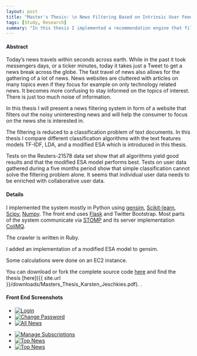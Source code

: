 ```yaml
---
layout: post
title: "Master's Thesis: \n News Filtering Based on Intrinsic User Feedback and a Modified ESA Model"
tags: [Study, Research]
summary: "In this thesis I implemented a recommendation engine that filters top news of the day."
---
```

#### Abstract
Today’s news travels within seconds across earth. While in the past it took messengers days, or a ticker minutes, today it takes just a Tweet to get a news break across the globe. The fast travel of news also allows for the gathering of a lot of news. News websites are cluttered with articles on many topics even if they focus for example on only technology related news. It becomes more confusing to stay informed on the topics of interest. There is just too much noise of information.

In this thesis I will present a news filtering system in form of a website that filters out the noisy uninteresting news and will help the consumer to focus on the news she is interested in.

The filtering is reduced to a classification problem of text documents. In this thesis I compare different classification algorithms with the text features models TF-IDF, LDA, and a modified ESA which is introduced in this thesis.

Tests on the Reuters-21578 data set show that all algorithms yield good results and that the modified ESA model performs best. Tests on user data gathered during a five months period show that simple classification cannot solve the filtering problem alone. It seems that individual user data needs to be enriched with collaborative user data.

#### Details
I implemented the system mostly in Python using [gensim](http://radimrehurek.com/gensim/), [Scikit-learn](http://scikit-learn.org), [Scipy](http://www.scipy.org/), [Numpy](http://www.numpy.org/). The front end uses [Flask](http://flask.pocoo.org/) and Twitter Bootstrap. Most parts of the system communicate via [STOMP](http://stomp.github.com) and its server implementation [CoilMQ](https://github.com/hozn/coilmq/).

The crawler is written in Ruby.

I added an implementation of a modified ESA model to gensim.

Some calculations were done on an EC2 instance.

You can download or fork the complete source code [here](https://github.com/blacklab/nyan) and find the thesis [here]({{ site.url }}/downloads/Masters_Thesis_Karsten_Jeschkies.pdf).
. 

#### Front End Screenshots
<ul class="thumbnails">
  <li class="span4">
    <a href="{{ site.url }}/assets/img/login.png" class="thumbnail">
      <img data-src="holder.js/300x200" alt="Login" src="{{ site.url }}/assets/img/login.png">
    </a>
  </li>
  <li class="span4">
    <a href="{{ site.url }}/assets/img/change_password.png" class="thumbnail">
      <img data-src="holder.js/300x200" alt="Change Password" src="{{ site.url }}/assets/img/change_password.png">
    </a>
  </li>
  <li class="span4">
    <a href="{{ site.url }}/assets/img/all_news_hidden_read.png" class="thumbnail">
      <img data-src="holder.js/300x200" alt="All News" src="{{ site.url }}/assets/img/all_news_hidden_read.png">
    </a>
  </li>
</ul>

<ul class="thumbnails">
  <li class="span4">
    <a href="{{ site.url }}/assets/img/manage_subscriptions.png" class="thumbnail">
      <img data-src="holder.js/300x200" alt="Manage Subscriptions" src="{{ site.url }}/assets/img/manage_subscriptions.png">
    </a>
  </li>
  <li class="span4">
    <a href="{{ site.url }}/assets/img/top_news.png" class="thumbnail">
      <img data-src="holder.js/300x200" alt="Top News" src="{{ site.url }}/assets/img/top_news.png">
    </a>
  </li>
  <li class="span4">
    <a href="{{ site.url }}/assets/img/reading_view.png" class="thumbnail">
      <img data-src="holder.js/300x200" alt="Top News" src="{{ site.url }}/assets/img/reading_view.png">
    </a>
  </li>
</ul>
